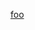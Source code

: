 <a class="remark-magic-link remark-magic-link-link remark-magic-link-with-icon" href="https://bar.com" target="_blank"><span class="remark-magic-link-icon" role="img" style="background-image: url(&#x27;https://favicon.yandex.net/favicon/test.com&#x27;)"></span><span class="remark-magic-link-text">foo</span></a>
